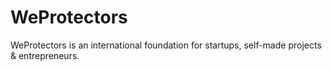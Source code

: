 # WeProtectors
WeProtectors is an international foundation for startups, self-made projects & entrepreneurs.
